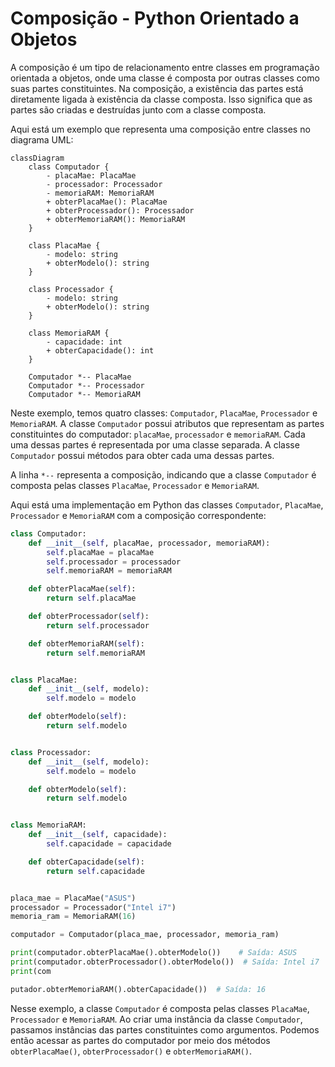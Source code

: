 # Composição - Python Orientado a Objetos

A composição é um tipo de relacionamento entre classes em programação orientada a objetos, onde uma classe é composta por outras classes como suas partes constituintes. Na composição, a existência das partes está diretamente ligada à existência da classe composta. Isso significa que as partes são criadas e destruídas junto com a classe composta.

Aqui está um exemplo que representa uma composição entre classes no diagrama UML:

```mermaid
classDiagram
    class Computador {
        - placaMae: PlacaMae
        - processador: Processador
        - memoriaRAM: MemoriaRAM
        + obterPlacaMae(): PlacaMae
        + obterProcessador(): Processador
        + obterMemoriaRAM(): MemoriaRAM
    }

    class PlacaMae {
        - modelo: string
        + obterModelo(): string
    }

    class Processador {
        - modelo: string
        + obterModelo(): string
    }

    class MemoriaRAM {
        - capacidade: int
        + obterCapacidade(): int
    }

    Computador *-- PlacaMae
    Computador *-- Processador
    Computador *-- MemoriaRAM
```

Neste exemplo, temos quatro classes: `Computador`, `PlacaMae`, `Processador` e `MemoriaRAM`. A classe `Computador` possui atributos que representam as partes constituintes do computador: `placaMae`, `processador` e `memoriaRAM`. Cada uma dessas partes é representada por uma classe separada. A classe `Computador` possui métodos para obter cada uma dessas partes.

A linha `*--` representa a composição, indicando que a classe `Computador` é composta pelas classes `PlacaMae`, `Processador` e `MemoriaRAM`.

Aqui está uma implementação em Python das classes `Computador`, `PlacaMae`, `Processador` e `MemoriaRAM` com a composição correspondente:

```python
class Computador:
    def __init__(self, placaMae, processador, memoriaRAM):
        self.placaMae = placaMae
        self.processador = processador
        self.memoriaRAM = memoriaRAM

    def obterPlacaMae(self):
        return self.placaMae

    def obterProcessador(self):
        return self.processador

    def obterMemoriaRAM(self):
        return self.memoriaRAM


class PlacaMae:
    def __init__(self, modelo):
        self.modelo = modelo

    def obterModelo(self):
        return self.modelo


class Processador:
    def __init__(self, modelo):
        self.modelo = modelo

    def obterModelo(self):
        return self.modelo


class MemoriaRAM:
    def __init__(self, capacidade):
        self.capacidade = capacidade

    def obterCapacidade(self):
        return self.capacidade


placa_mae = PlacaMae("ASUS")
processador = Processador("Intel i7")
memoria_ram = MemoriaRAM(16)

computador = Computador(placa_mae, processador, memoria_ram)

print(computador.obterPlacaMae().obterModelo())    # Saída: ASUS
print(computador.obterProcessador().obterModelo())  # Saída: Intel i7
print(com

putador.obterMemoriaRAM().obterCapacidade())  # Saída: 16
```

Nesse exemplo, a classe `Computador` é composta pelas classes `PlacaMae`, `Processador` e `MemoriaRAM`. Ao criar uma instância da classe `Computador`, passamos instâncias das partes constituintes como argumentos. Podemos então acessar as partes do computador por meio dos métodos `obterPlacaMae()`, `obterProcessador()` e `obterMemoriaRAM()`.